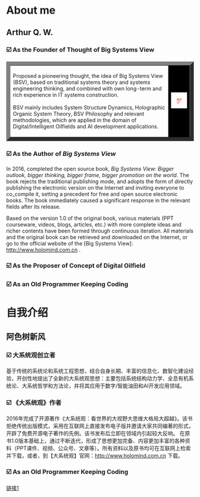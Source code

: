 
# About me

## Arthur Q. W.
### ☑️ As the Founder of Thought of Big Systems View
<table border="10">
  <tr>
    <td>
      <br>
    Proposed a pioneering thought, the idea of Big Systems View (BSV), based on traditional systems theory and systems engineering thinking, and combined with own long-term and rich experience in IT systems construction.<br><br>
    BSV mainly includes System Structure Dynamics, Holographic Organic System Theory, BSV Philosophy and relevant methodologies, which are applied in the domain of Digital/Intelligent Oilfields and AI development applications.<br><br>
    </td>
    <td style="background-color: black;"><img alt="BSV Logo" width="200" src="./_/100.jpg"></td>
  </tr>

</table>




### ☑️ As the Author of _Big Systems View_
In 2016, completed the open source book, _Big Systems View: Bigger outlook, bigger thinking, bigger frame, bigger promotion on the world_. The book rejects the traditional publishing mode, and adopts the form of directly publishing the electronic version on the Internet and inviting everyone to co_compile it, setting a precedent for free and open source electronic books. The book immediately caused a significant response in the relevant fields after its release.

Based on the version 1.0 of the original book, various materials (PPT courseware, videos, blogs, articles, etc.) with more complete ideas and richer contents have been formed through continuous iteration. All materials and the original book can be retrieved and downloaded on the Internet, or go to the official website of the [Big Systems View]: http://www.holomind.com.cn .
### ☑️ As the Proposer of Concept of Digital Oilfield
### ☑️ As an Old Programmer Keeping Coding


# 自我介绍

## 阿色树新风
### ☑️ 大系统观创立者
基于传统的系统论和系统工程思想，结合自身长期、丰富的信息化、数智化建设经验，开创性地提出了全新的大系统观思想：主要包括系统结构动力学、全息有机系统论、大系统哲学和方法论，并将其应用于数字/智能油田和AI开发应用领域。
### ☑️ 《大系统观》作者
2016年完成了开源著作《大系统观：看世界的大视野大思维大格局大超越》。该书拒绝传统出版模式，采用在互联网上直接发布电子版并邀请大家共同编著的形式，开辟了免费开源电子著作的先例。该书发布后立即在领域内引起较大反响。
在原书1.0版本基础上，通过不断迭代，形成了思想更加完备、内容更加丰富的各种资料（PPT课件、视频、公众号、文章等）。所有资料以及原书均可在互联网上检索并下载，或者，到【大系统观】官网：http://www.holomind.com.cn 下载。
### ☑️ As an Old Programmer Keeping Coding





[链接1](https://github.com/arthurqwang/arthurqwang/blob/main/_/100.jpg)
<!---   注释   -->
<picture>
  <!--
  <source media="(prefers-color-scheme: dark)" srcset="https://user-images.bgithub.xyz/25423296/163456776-7f95b81a-f1ed-45f7-b7ab-8fa810d529fa.png">
  <source media="(prefers-color-scheme: light)" srcset="https://user-images.bgithub.xyz/25423296/163456779-a8556205-d0a5-45e2-ac17-42d089e3c3f8.png">
  
  <img alt="Shows an illustrated sun in light mode and a moon with stars in dark mode." src="http://www.holomind.com.cn/img/bsv_logo.png">
</picture>
-->
